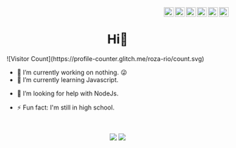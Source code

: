 <div>
<a href="https://twitter.com/rozariodaniel" target="_blank" rel="nofollow"><img align="right" alt="Daniel's Twitter" width="22px" src="https://cdn.jsdelivr.net/npm/simple-icons@v3/icons/twitter.svg" /></a><a href="https://www.linkedin.com/in/danielrozario" target="_blank" rel="nofollow"><img align="right" alt="Daniel's Linkdein" width="22px" src="https://cdn.jsdelivr.net/npm/simple-icons@v3/icons/linkedin.svg" /></a><a href="https://www.instagram.com/rozario344" target="_blank" rel="nofollow"><img align="right" alt="Daniel's Insta" width="22px" src="https://cdn.jsdelivr.net/npm/simple-icons@v3/icons/instagram.svg" /></a><a href="https://www.m.me/rozario8" target="_blank" rel="nofollow"><img align="right" alt="Daniel's Facebook" width="22px" src="https://cdn.jsdelivr.net/npm/simple-icons@v3/icons/messenger.svg" /></a><a href="https://www.facebook.com/rozariro8" target="_blank" rel="nofollow"><img align="right" alt="Daniel's Facebook" width="22px" src="https://cdn.jsdelivr.net/npm/simple-icons@v3/icons/facebook.svg" /></a><a href="mailto:daniel.rozario.2005@gmail.com" target="_blank" rel="nofollow"><img align="right" alt="Daniel's Facebook" width="22px" src="https://cdn.jsdelivr.net/npm/simple-icons@v3/icons/gmail.svg" /></a>
</div><br>

<p align="center">
<h1 align='center'>Hi👋</h1>
![Visitor Count](https://profile-counter.glitch.me/roza-rio/count.svg)

- 🔭 I’m currently working on nothing. 😜
- 🌱 I’m currently learning Javascript.
<!-- - 👯 I’m looking to collaborate on ... -->
- 🤔 I’m looking for help with NodeJs.
<!-- - 💬 Ask me about nothing.
- 📫 How to reach me: ...
- 😄 Pronouns: ... -->
- ⚡ Fun fact: I'm still in high school.
</p><br>




<p align="center">
  <img src ="https://github-readme-stats.vercel.app/api?username=roza-rio&show_icons=true&count_private=true&theme=radical&hide_border=true&hide=issues,contribs&include_all_commits=true">
  <img src ="https://github-readme-stats.vercel.app/api/top-langs/?username=roza-rio&layout=compact&theme=dracula&hide_border=true&langs_count=10&hide=tex,css,php">
</p>

